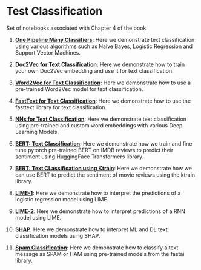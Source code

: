 # Test Classification

Set of notebooks associated with Chapter 4 of the book.

1. **[One Pipeline Many Classifiers](https://github.com/practical-nlp/practical-nlp/blob/master/Ch4/01_OnePipeline_ManyClassifiers.ipynb)**: Here we demonstrate text classification using various algorithms such as Naive Bayes, Logistic Regression and Support Vector Machines.

2. **[Doc2Vec for Text Classification](https://github.com/practical-nlp/practical-nlp/blob/master/Ch4/02_Doc2Vec_Example.ipynb)**: Here we demonstrate how to train your own Doc2Vec embedding and use it for text classification.

3. **[Word2Vec for Text Classification](https://github.com/practical-nlp/practical-nlp/blob/master/Ch4/03_Word2Vec_Example.ipynb)**: Here we demonstrate how to use a pre-trained Word2Vec model for text classification.

4. **[FastText for Text Classification](https://github.com/practical-nlp/practical-nlp/blob/master/Ch4/04_FastText_Example.ipynb)**: Here we demonstrate how to use the fasttext library for text classification.

5. **[NNs for Text Classification](https://github.com/practical-nlp/practical-nlp/blob/master/Ch4/05_DeepNN_Example.ipynb)**: Here we demonstrate text classification using pre-trained and custom word embeddings with various Deep Learning Models. 

6. **[BERT: Text Classification](https://github.com/practical-nlp/practical-nlp/blob/master/Ch4/06_BERT_IMDB_Sentiment_Classification.ipynb)**: Here we demonstrate how we train and fine tune pytorch pre-trained BERT on IMDB reviews to predict their sentiment using HuggingFace Transformers library.

7. **[BERT: Text CLassification using Ktrain](https://github.com/practical-nlp/practical-nlp/blob/master/Ch4/07_BERT_Sentiment_Classification_IMDB_ktrain.ipynb)**: Here we demonstrate how we can use BERT to predict the sentiment of movie reviews using the ktrain library.

8. **[LIME-1](https://github.com/practical-nlp/practical-nlp/blob/master/Ch4/08_LimeDemo.ipynb)**: Here we demonstrate how to interpret the predictions of a logistic regression model using LIME.

9. **[LIME-2](https://github.com/practical-nlp/practical-nlp/blob/master/Ch4/09_Lime_RNN.ipynb)**: Here we demonstrate how to interpret predictions of a RNN model using LIME.

10. **[SHAP](https://github.com/practical-nlp/practical-nlp/blob/master/Ch4/10_ShapDemo.ipynb)**: Here we demonstrate how to interpret ML and DL text classification models using SHAP.

11. **[Spam Classification](https://github.com/practical-nlp/practical-nlp/blob/master/Ch4/11_SpamClassification.ipynb)**: Here we demonstrate how to classify a text message as SPAM or HAM using pre-trained models from the fastai library. 
